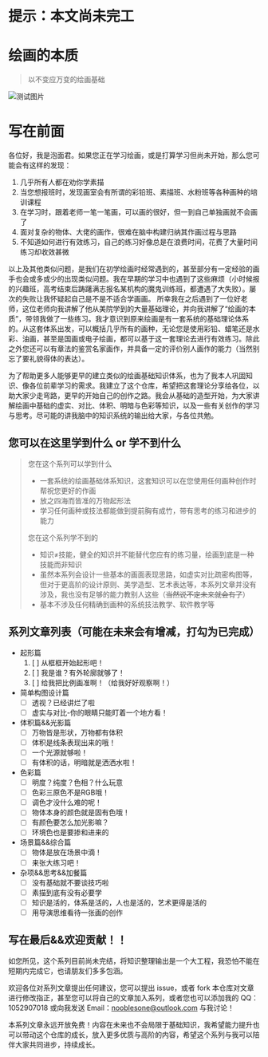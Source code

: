 # 提示：本文尚未完工

# 绘画的本质
> 以不变应万变的绘画基础

![测试图片](https://raw.githubusercontent.com/nooblesone/How-To-Draw-Anything-The-Essence-Of-Draw/main/images/test.png "测试图片")

# 写在前面

各位好，我是泡面君。如果您正在学习绘画，或是打算学习但尚未开始，那么您可能会有这样的发现：
1. 几乎所有人都在劝你学素描
2. 当您想报班时，发现画室会有所谓的彩铅班、素描班、水粉班等各种画种的培训课程
3. 在学习时，跟着老师一笔一笔画，可以画的很好，但一到自己单独画就不会画了
4. 面对复杂的物体、大佬的画作，很难在脑中构建归纳其作画过程与思路
5. 不知道如何进行有效练习，自己的练习好像总是在浪费时间，花费了大量时间练习却收效甚微
   
以上及其他类似问题，是我们在初学绘画时经常遇到的，甚至部分有一定经验的画手也会或多或少的出现类似问题。我在早期的学习中也遇到了这些麻烦（小时候报的兴趣班，高考结束后踌躇满志报名某机构的魔鬼训练班，都遭遇了大失败）。屡次的失败让我怀疑起自己是不是不适合学画画。
所幸我在之后遇到了一位好老师，这位老师向我讲解了他从美院学到的大量基础理论，并向我讲解了“绘画的本质”，带领我做了一些练习。我才意识到原来绘画是有一套系统的基础理论体系的。从这套体系出发，可以概括几乎所有的画种，无论您是使用彩铅、蜡笔还是水彩、油画，甚至是国画或电子绘画，都可以基于这一套理论去进行有效练习。除此之外您还可以有章法的鉴赏名家画作，并具备一定的评价别人画作的能力（当然别忘了要礼貌得体的表达）。

为了帮助更多人能够更早的建立类似的绘画基础知识体系，也为了我本人巩固知识、像各位前辈学习的需求。我建立了这个仓库，希望把这套理论分享给各位，以助大家少走弯路，更早的开始自己的创作之路。我会从基础的造型开始，为大家讲解绘画中基础的虚实、对比、体积、明暗与色彩等知识，以及一些有关创作的学习与思考。尽可能的讲我脑中的知识系统的输出给大家，与各位共勉。

## 您可以在这里学到什么 or 学不到什么
> 您在这个系列可以学到什么
> - 一套系统的绘画基础体系知识，这套知识可以在您使用任何画种创作时帮祝您更好的作画
> - 放之四海而皆准的万物起形法
> - 学习任何画种或技法都能做到提前胸有成竹，带有思考的练习和进步的能力
>
> 您在这个系列学不到的
> - 知识≠技能，健全的知识并不能替代您应有的练习量，绘画到底是一种技能而非知识
> - 虽然本系列会设计一些基本的画面表现思路，如虚实对比疏密构图等，但对于更高阶的设计原则、美学造型、艺术表达等，本系列文章并没有涉及，我也没有足够的能力教别人这些（~~当然说不定未来就会有了~~）
> - 基本不涉及任何精确到画种的系统技法教学、软件教学等

## 系列文章列表（可能在未来会有增减，打勾为已完成）

- 起形篇
   1. [ ] 从框框开始起形吧！
   2. [ ] 我是谁？有外轮廓就够了！
   3. [ ] 给我把比例画准啊！（给我好好观察啊！）
- 简单构图设计篇
  - [ ] 透视？已经讲烂了啦
  - [ ] 虚实与对比-你的眼睛只能盯着一个地方看！
- 体积篇&&光影篇
  - [ ] 万物皆是形状，万物都有体积
  - [ ] 体积是线条表现出来的哦！
  - [ ] 一个光源就够啦！
  - [ ] 有体积的话，明暗就是洒洒水啦！
- 色彩篇
  - [ ] 明度？纯度？色相？什么玩意
  - [ ] 色彩三原色不是RGB哦！
  - [ ] 调色才没什么难的呢！
  - [ ] 物体本身的颜色就是固有色哦！
  - [ ] 有颜色要怎么加光影嘛？
  - [ ] 环境色也是要掺和进来的
- 场景篇&&综合篇
  - [ ] 物体是放在场景中滴！
  - [ ] 来张大练习吧！
- 杂项&&思考&&加餐篇
  - [ ] 没有基础就不要谈技巧啦
  - [ ] 素描到底有没有必要学
  - [ ] 知识是活的，体系是活的，人也是活的，艺术更得是活的
  - [ ] 用导演思维看待一张画的创作

## 写在最后&&欢迎贡献！！
如您所见，这个系列目前尚未完结，将知识整理输出是一个大工程，我恐怕不能在短期内完成它，也请朋友们多多包涵。

欢迎各位对系列文章提出任何建议，您可以提出 issue，或者 fork 本仓库对文章进行修改指正，甚至您可以将自己的文章加入系列，或者您也可以添加我的 QQ：1052907018 或向我发送 Email：nooblesone@outlook.com 与我讨论！

本系列文章永远开放免费！内容在未来也不会局限于基础知识，我希望能力提升也可以带动这个仓库的成长，放入更多优质与高阶的内容，希望这个系列与我可以陪伴大家共同进步，持续成长。